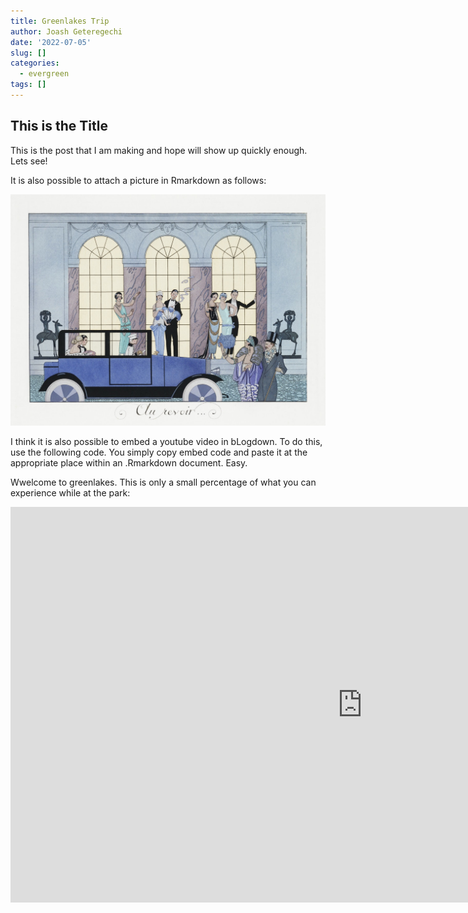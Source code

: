 ```yaml
---
title: Greenlakes Trip
author: Joash Geteregechi
date: '2022-07-05'
slug: []
categories:
  - evergreen
tags: []
---
```


## This is the Title
This is the post that I am making and hope will show up quickly enough. Lets see!

It is also possible to attach a picture in Rmarkdown as follows:

![](revoir1.jpg)


I think it is also possible to embed a youtube video in bLogdown. To do this, use the following code. You simply copy embed code and paste it at the appropriate place within an .Rmarkdown document. Easy.

Wwelcome to greenlakes. This is only a small percentage of what you can experience while at the park: 

<iframe width="1125" height="633" src="https://www.youtube.com/embed/tqL-euU4fyA" title="Invisible kayaks at Green Lakes? See what they look like" frameborder="0" allow="accelerometer; autoplay; clipboard-write; encrypted-media; gyroscope; picture-in-picture" allowfullscreen></iframe>
